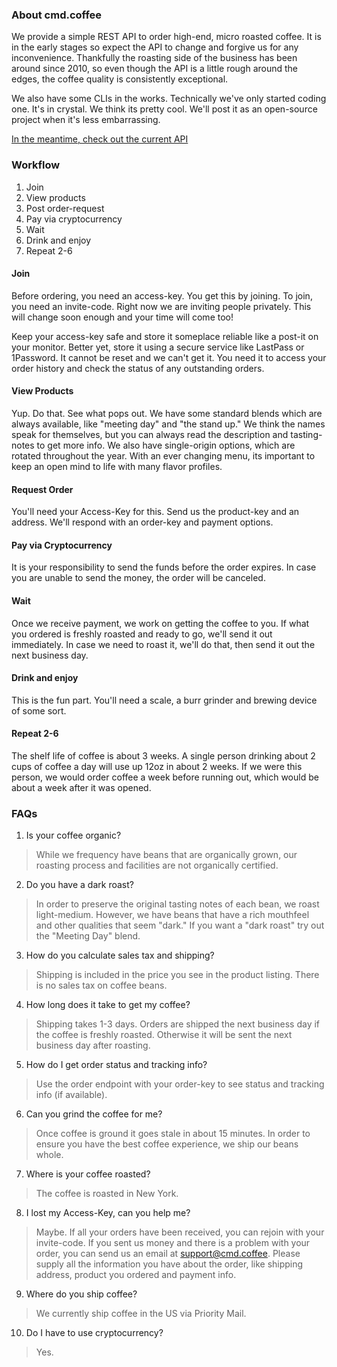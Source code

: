 ### About cmd.coffee
We provide a simple REST API to order high-end, micro roasted coffee. It is in the early stages so expect the API to change and forgive us for any inconvenience. Thankfully the roasting side of the business has been around since 2010, so even though the API is a little rough around the edges, the coffee quality is consistently exceptional. 

We also have some CLIs in the works. Technically we've only started coding one. It's in crystal. We think its pretty cool. We'll post it as an open-source project when it's less embarrassing.

[In the meantime, check out the current API](https://api.cmd.coffee/swagger/index.html)

### Workflow
1. Join
2. View products
3. Post order-request
4. Pay via cryptocurrency
5. Wait
6. Drink and enjoy
7. Repeat 2-6

#### Join
Before ordering, you need an access-key. You get this by joining. To join, you need an invite-code. Right now we are inviting people privately. This will change soon enough and your time will come too!

Keep your access-key safe and store it someplace reliable like a post-it on your monitor. Better yet, store it using a secure service like LastPass or 1Password. It cannot be reset and we can't get it. You need it to access your order history and check the status of any outstanding orders.

#### View Products
Yup. Do that. See what pops out. We have some standard blends which are always available, like "meeting day" and "the stand up." We think the names speak for themselves, but you can always read the description and tasting-notes to get more info. We also have single-origin options, which are rotated throughout the year. With an ever changing menu, its important to keep an open mind to life with many flavor profiles.

#### Request Order
You'll need your Access-Key for this. Send us the product-key and an address. We'll respond with an order-key and payment options.

#### Pay via Cryptocurrency
It is your responsibility to send the funds before the order expires. In case you are unable to send the money, the order will be canceled.

#### Wait
Once we receive payment, we work on getting the coffee to you. If what you ordered is freshly roasted and ready to go, we'll send it out immediately. In case we need to roast it, we'll do that, then send it out the next business day.

#### Drink and enjoy
This is the fun part. You'll need a scale, a burr grinder and brewing device of some sort.

#### Repeat 2-6
The shelf life of coffee is about 3 weeks. A single person drinking about 2 cups of coffee a day will use up 12oz in about 2 weeks. If we were this person, we would order coffee a week before running out, which would be about a week after it was opened.

### FAQs
1. Is your coffee organic?
> While we frequency have beans that are organically grown, our roasting process and facilities are not organically certified. 

2. Do you have a dark roast?
> In order to preserve the original tasting notes of each bean, we roast light-medium. However, we have beans that have a rich mouthfeel and other qualities that seem "dark." If you want a "dark roast" try out the "Meeting Day" blend.

3. How do you calculate sales tax and shipping?
> Shipping is included in the price you see in the product listing. There is no sales tax on coffee beans.

4. How long does it take to get my coffee?
> Shipping takes 1-3 days. Orders are shipped the next business day if the coffee is freshly roasted. Otherwise it will be sent the next business day after roasting. 

5. How do I get order status and tracking info?
> Use the order endpoint with your order-key to see status and tracking info (if available).

6. Can you grind the coffee for me?
> Once coffee is ground it goes stale in about 15 minutes. In order to ensure you have the best coffee experience, we ship our beans whole.

7. Where is your coffee roasted?
> The coffee is roasted in New York.

8. I lost my Access-Key, can you help me?
> Maybe. If all your orders have been received, you can rejoin with your invite-code. If you sent us money and there is a problem with your order, you can send us an email at support@cmd.coffee. Please supply all the information you have about the order, like shipping address, product you ordered and payment info.

9. Where do you ship coffee?
> We currently ship coffee in the US via Priority Mail.

10. Do I have to use cryptocurrency?
> Yes.
